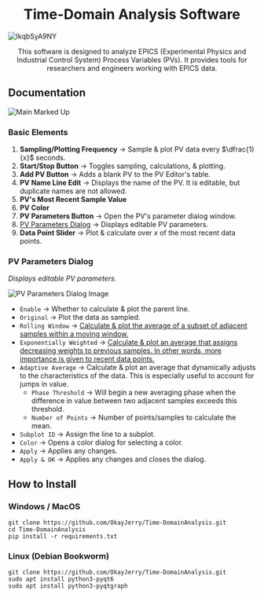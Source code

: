 <h1 align="center">Time-Domain Analysis Software</h1>

![IkqbSyA9NY](https://github.com/OkayJerry/Time-DomainAnalysis/assets/70593138/b2a78c6a-60c4-4eb1-bcb6-67e96b322952)

<p align="center">
This software is designed to analyze EPICS (Experimental Physics and Industrial Control System) Process Variables (PVs). It provides tools for researchers and engineers working with EPICS data.
</p>

## Documentation
![Main Marked Up](https://github.com/OkayJerry/Time-DomainAnalysis/assets/70593138/dc63f378-dda4-4eed-9a30-08d80972f6e2)

### Basic Elements
1. **Sampling/Plotting Frequency** $\rightarrow$ Sample & plot PV data every $\dfrac{1}{x}$ seconds.
2. **Start/Stop Button** $\rightarrow$ Toggles sampling, calculations, & plotting.
3. **Add PV Button** $\rightarrow$ Adds a blank PV to the PV Editor's table.
4. **PV Name Line Edit** $\rightarrow$ Displays the name of the PV. It is editable, but duplicate names are not allowed.
5. **PV's Most Recent Sample Value**
6. **PV Color**
7. **PV Parameters Button** $\rightarrow$ Open the PV's parameter dialog window.
8. [PV Parameters Dialog](#pv-parameters-dialog) $\rightarrow$ Displays editable PV parameters.
9. **Data Point Slider** $\rightarrow$ Plot & calculate over $x$ of the most recent data points.

### PV Parameters Dialog
*Displays editable PV parameters.*

![PV Parameters Dialog Image](https://github.com/OkayJerry/Time-DomainAnalysis/assets/70593138/f7e37723-74a0-4b11-bce2-dcf3a9844391)<!-- .element style="text-align: left;" -->

- `Enable` $\rightarrow$ Whether to calculate & plot the parent line.
- `Original` $\rightarrow$ Plot the data as sampled.
- `Rolling Window` $\rightarrow$ [Calculate & plot the average of a subset of adjacent samples within a moving window.](https://pandas.pydata.org/docs/reference/api/pandas.DataFrame.rolling.html)
- `Exponentially Weighted` $\rightarrow$ [Calculate & plot an average that assigns decreasing weights to previous samples. In other words, more importance is given to recent data points.](https://pandas.pydata.org/docs/reference/api/pandas.DataFrame.ewm.html)
- `Adaptive Average` $\rightarrow$ Calculate & plot an average that dynamically adjusts to the characteristics of the data. This is especially useful to account for jumps in value.
  - `Phase Threshold` $\rightarrow$ Will begin a new averaging phase when the difference in value between two adjacent samples exceeds this threshold.
  - `Number of Points` $\rightarrow$ Number of points/samples to calculate the mean.
- `Subplot ID` $\rightarrow$ Assign the line to a subplot.
- `Color` $\rightarrow$ Opens a color dialog for selecting a color.
- `Apply` $\rightarrow$ Applies any changes.
-  `Apply & OK` $\rightarrow$ Applies any changes and closes the dialog.

## How to Install
### Windows / MacOS
```
git clone https://github.com/OkayJerry/Time-DomainAnalysis.git
cd Time-DomainAnalysis
pip install -r requirements.txt
```

### Linux (Debian Bookworm)
```
git clone https://github.com/OkayJerry/Time-DomainAnalysis.git
sudo apt install python3-pyqt6
sudo apt install python3-pyqtgraph
```


